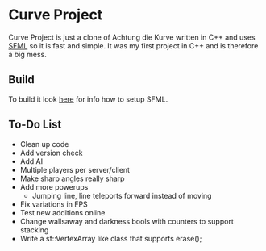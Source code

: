 Curve Project
===================
Curve Project is just a clone of Achtung die Kurve written in C++ and uses [SFML](https://github.com/LaurentGomila/SFML) so it is fast and simple. It was my first project in C++ and is therefore a big mess.

Build
-------
To build it look [here](http://sfml-dev.org/tutorials/2.2/) for info how to setup SFML.

To-Do List
----------------------------
* Clean up code
* Add version check
* Add AI
* Multiple players per server/client
* Make sharp angles really sharp
* Add more powerups
    * Jumping line, line teleports forward instead of moving
* Fix variations in FPS
* Test new additions online
* Change wallsaway and darkness bools with counters to support stacking
* Write a sf::VertexArray like class that supports erase();
